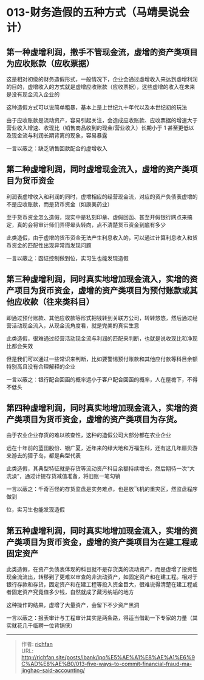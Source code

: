 # 013-财务造假的五种方式（马靖昊说会计）

## 第一种虚增利润，撒手不管现金流，虚增的资产类项目为应收账款（应收票据）

这是相对初级的财务造假形式，一般情况下，企业会通过虚增收入来达到虚增利润的目的，虚增收入的方式就是虚增应收账款（应收票据），这些虚增的收入在未来是没有现金流入企业的

这种造假方式可以说简单粗暴，基本上是上世纪九十年代以及本世纪初的玩法

由于应收账款是流动资产，容易引起关注，会造成应收账款、应收票据的增速大于营业收入增速、收现比（销售商品收到的现金/营业收入）长期小于 1 甚至更低以及现金流与利润长期背离的现象，容易暴露

一言以蔽之：缺乏销售回款配合的虚增收入

## 第二种虚增利润，同时虚增现金流入，虚增的资产类项目为货币资金

利润表虚增收入和利润的同时，虚增相应的经营现金流，对应的资产负债表虚增的不是应收账款，而是货币资金（如康美药业）

至于货币资金怎么造假，现实中是私刻印章、虚假回函、甚至开假银行网点来搞定，真的会将审计师们弄得晕头转向，点不清楚货币资金到底有多少

此类造假，由于虚增的货币资金无法产生利息收入的，可以通过计算利息收入和货币资金的匹配性出现异常而发现问题

一言以蔽之：函证控制做到位，实习生也能发现造假

## 第三种虚增利润，同时真实地增加现金流入，实增的资产项目为货币资金，虚增的资产类项目为预付账款或其他应收款（往来类科目）

即通过预付账款、其他应收款等形式把钱转到关联方公司，转转悠悠，然后通过经营活动现金流入，从现金流角度看，就是完美的真实生意

此类造假，很难通过经营活动现金流与利润的匹配来判断，也就是说收现比和净现比都会失效

但是我们可以通过一些常识来判断，比如要警惕预付账款和其他应付款等科目余额特别高且没有合理解释的企业

一言以蔽之：银行配合回函的概率远小于客户配合回函的概率，人在屋檐下，不得不低头

## 第四种虚增利润，同时真实地增加现金流入，实增的资产类项目为货币资金，虚增的资产类项目为存货。

由于农业企业存货的难以核查性，这种的造假公司大部分都在农业企业

远在十年前的蓝田股份、银广夏，近年来的绿大地和万福生科，还有这几年扇贝游来游去的獐子岛，都是典型代表

此类造假，其典型特征就是存货等流动资产科目余额持续增长，然后期待一次“大洗澡”，通过计提存货减值准备，将旧账一笔勾销

一言以蔽之：千奇百怪的存货监盘是实务难点，也是放飞机的重灾区，然监盘程序做到

位，实习生也能发现造假

## 第五种虚增利润，同时真实地增加现金流入，实增的资产类项目为货币资金，虚增的资产类项目为在建工程或固定资产

此类造假，在资产负债表体现的科目就不是存货类的流动资产，而是虚增了投资性现金流流出，转移到了更难以审查的非流动资产，如固定资产和在建工程。相对于银行存款和存货，固定资产和在建工程等投入资金巨大，很难说得清楚在建工程或者固定资产究竟值多少钱，自然就成了藏污纳垢的地方

这种操作的结果，虚增了大量资产，会留下不少资产黑洞

一言以蔽之：报表审计与工程审计其实是两条路，得适当借助一下专家的力量（其实就花几千临聘一位背锅侠）

---

> 作者: [richfan](https://richfan.site/)  
> URL: http://richfan.site/posts/ibank/ipo%E5%AE%A1%E8%AE%A1%E6%9C%AD%E8%AE%B0/013-five-ways-to-commit-financial-fraud-ma-jinghao-said-accounting/  

